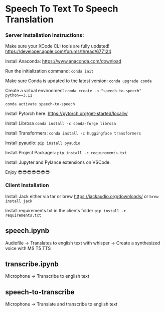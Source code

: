 # Speech To Text To Speech Translation

### Server Installation Instructions:

Make sure your XCode CLI tools are fully updated!
https://developer.apple.com/forums/thread/677124

Install Anaconda:
https://www.anaconda.com/download

Run the initialization command:
```conda init```

Make sure Conda is updated to the latest version:
```conda upgrade conda```

Create a virtual environment
```conda create -n "speech-to-speech" python==3.11```

```conda activate speech-to-speech```

Install Pytorch here:
https://pytorch.org/get-started/locally/

Install Librosa
```conda install -c conda-forge librosa```

Install Transformers:
```conda install -c huggingface transformers```

Install pyaudio:
```pip install pyaudio```

Install Project Packages:
```pip install -r requirements.txt```

Install Jupyter and Pylance extensions on VSCode.

Enjoy 😎😎😎😎😎😎😎

### Client Installation

Install Jack either via tar or brew
https://jackaudio.org/downloads/
or
```brew install jack``` 

Install requirements.txt in the clients folder
```pip install -r requirements.txt```


## speech.ipynb

Audiofile -> Translates to english text with whisper -> Create a synthesized voice with MS T5 TTS

## transcribe.ipynb

Microphone -> Transcribe to english text

## speech-to-transcribe

Microphone -> Translate and transcribe to english text